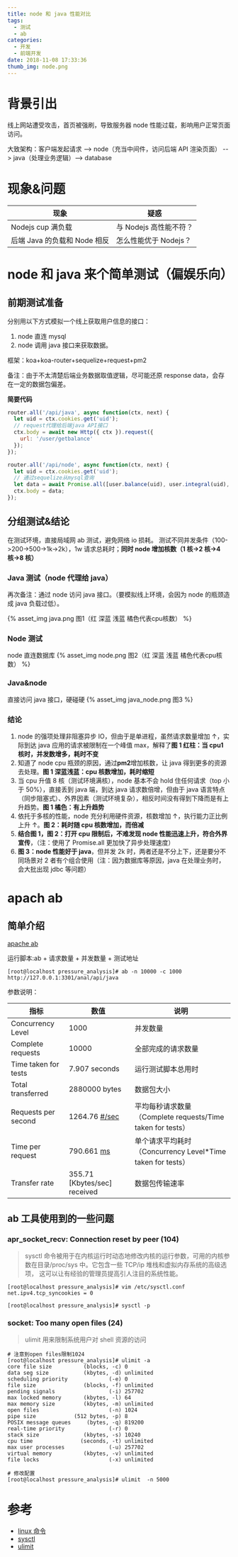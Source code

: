 ```yaml
---
title: node 和 java 性能对比
tags:
  - 测试
  - ab
categories:
  - 开发
  - 前端开发
date: 2018-11-08 17:33:36
thumb_img: node.png
---
```


# 背景引出

线上网站遭受攻击，首页被强刷，导致服务器 node 性能过载，影响用户正常页面访问。

大致架构：客户端发起请求 --> node（充当中间件，访问后端 API 渲染页面） --> java（处理业务逻辑）--> database

# 现象&问题

| 现象                         | 疑惑                   |
| ---------------------------- | ---------------------- |
| Nodejs cup 满负载            | 与 Nodejs 高性能不符？ |
| 后端 Java 的负载和 Node 相反 | 怎么性能优于 Nodejs？  |

# node 和 java 来个简单测试（偏娱乐向）

## 前期测试准备

分别用以下方式模拟一个线上获取用户信息的接口：

1. node 直连 mysql
2. node 调用 java 接口来获取数据。

框架：koa+koa-router+sequelize+request+pm2

备注：由于不太清楚后端业务数据取值逻辑，尽可能还原 response data，会存在一定的数据包偏差。

**简要代码**

```js
router.all('/api/java', async function(ctx, next) {
  let uid = ctx.cookies.get('uid');
  // request代理给后端java API接口
  ctx.body = await new Http({ ctx }).request({
    url: '/user/getbalance'
  });
});
```

```js
router.all('/api/node', async function(ctx, next) {
  let uid = ctx.cookies.get('uid');
  // 通过sequelize从mysql查询
  let data = await Promise.all([user.balance(uid), user.integral(uid), user.coupon(uid), user.memberProp(uid)]);
  ctx.body = data;
});
```

## 分组测试&结论

在测试环境，直接局域网 ab 测试，避免网络 io 损耗。
测试不同并发条件（100->200->500->1k->2k），1w 请求总耗时；**同时 node 增加核数（1 核->2 核->4 核->8 核）**

### Java 测试（node 代理给 java）

再次备注：通过 node 访问 java 接口。（要模拟线上环境，会因为 node 的瓶颈造成 java 负载过低）。

{% asset_img java.png 图1（红 深蓝 浅蓝 橘色代表cpu核数） %}

### Node 测试

node 直连数据库
{% asset_img node.png 图2（红 深蓝 浅蓝 橘色代表cpu核数） %}

### Java&node

直接访问 java 接口，硬碰硬
{% asset_img java_node.png 图3 %}

### 结论

1. node 的强项处理非阻塞异步 IO，但由于是单进程，虽然请求数量增加 ↑，实际到达 java 应用的请求被限制在一个峰值 max，解释了**图 1 红柱：当 cpu1 核时，并发数增多，耗时不变**
2. 知道了 node cpu 瓶颈的原因，通过**pm2**增加核数，让 java 得到更多的资源去处理。**图 1 深蓝浅蓝：cpu 核数增加，耗时缩短**
3. 当 cpu 升值 8 核（测试环境满核），node 基本不会 hold 住任何请求（top 小于 50%），直接丢到 java 端，到达 java 请求数倍增，但由于 java 语言特点（同步阻塞式）、外界因素（测试环境复杂），相反时间没有得到下降而是有上升趋势。**图 1 橘色：有上升趋势**
4. 依托于多核的性能，node 充分利用硬件资源，核数增加 ↑，执行能力正比例上升 ↑。**图 2：耗时随 cpu 核数增加，而倍减**
5. **结合图 1，图 2：**打开 cpu 限制后，不难发现 node 性能迅速上升，符合**外界宣传**，（注：使用了 Promise.all 更加快了异步处理速度）
6. **图 3：node 性能好于 java**，但并发 2k 时，两者还是不分上下，还是要分不同场景对 2 者有个组合使用（注：因为数据库等原因，java 在处理业务时，会大批出现 jdbc 等问题）

# apach ab

## 简单介绍

[apache ab](https://httpd.apache.org/docs/2.4/programs/ab.html)

运行脚本:ab + 请求数量 + 并发数量 + 测试地址

```
[root@localhost pressure_analysis]# ab -n 10000 -c 1000 http://127.0.0.1:3301/anal/api/java
```

参数说明：

| 指标                 | 数值                         | 说明                                                        |
| -------------------- | ---------------------------- | ----------------------------------------------------------- |
| Concurrency Level    | 1000                         | 并发数量                                                    |
| Complete requests    | 10000                        | 全部完成的请求数量                                          |
| Time taken for tests | 7.907 seconds                | 运行测试脚本总用时                                          |
| Total transferred    | 2880000 bytes                | 数据包大小                                                  |
| Requests per second  | 1264.76 [#/sec](mean)        | 平均每秒请求数量（Complete requests/Time taken for tests）  |
| Time per request     | 790.661 [ms](mean)           | 单个请求平均耗时（Concurrency Level\*Time taken for tests） |
| Transfer rate        | 355.71 [Kbytes/sec] received | 数据包传输速率                                              |

## ab 工具使用到的一些问题

### apr_socket_recv: Connection reset by peer (104)

> sysctl 命令被用于在内核运行时动态地修改内核的运行参数，可用的内核参数在目录/proc/sys 中。它包含一些 TCP/ip 堆栈和虚拟内存系统的高级选项， 这可以让有经验的管理员提高引人注目的系统性能。

```
[root@localhost pressure_analysis]# vim /etc/sysctl.conf
net.ipv4.tcp_syncookies = 0

[root@localhost pressure_analysis]# sysctl -p
```

### socket: Too many open files (24)

> ulimit 用来限制系统用户对 shell 资源的访问

```
# 注意到open files限制1024
[root@localhost pressure_analysis]# ulimit -a
core file size          (blocks, -c) 0
data seg size           (kbytes, -d) unlimited
scheduling priority             (-e) 0
file size               (blocks, -f) unlimited
pending signals                 (-i) 257702
max locked memory       (kbytes, -l) 64
max memory size         (kbytes, -m) unlimited
open files                      (-n) 1024
pipe size            (512 bytes, -p) 8
POSIX message queues     (bytes, -q) 819200
real-time priority              (-r) 0
stack size              (kbytes, -s) 10240
cpu time               (seconds, -t) unlimited
max user processes              (-u) 257702
virtual memory          (kbytes, -v) unlimited
file locks                      (-x) unlimited

# 修改配置
[root@localhost pressure_analysis]# ulimit  -n 5000
```

# 参考

- [linux 命令](http://man.linuxde.net/sysctl)
- [sysctl](https://www.cnblogs.com/felixzh/p/8295471.html)
- [ulimit](https://blog.csdn.net/hexuan1/article/details/45191549)
